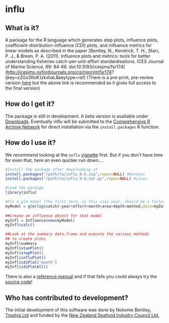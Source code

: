 # influ

## What is it?

A package for the R language which generates step plots, influence plots, coefficient-distribution-influence (CDI) plots, and influence metrics for linear models
as described in the paper [Bentley, N., Kendrick, T. H., Starr, P. J., & Breen, P. A. (2011). Influence plots and metrics: tools for better understanding fisheries catch-per-unit-effort standardisations. ICES Journal of Marine Science, 69: 84-88. doi:10.1093/icesjms/fsr174](http://icesjms.oxfordjournals.org/cgi/reprint/fsr174?
ijkey=zZGx3RoK1zkxhaL&keytype=ref) (There is a pre-print, pre-review version [here](https://github.com/downloads/trophia/influ/Bentley%20et%20al%20%28preprint%29%20CPUE%20influence.pdf) but the above link is recommended as it gives full access to the final version)

## How do I get it?

The package is still in development. A beta version is available under [Downloads](https://github.com/trophia/influ/downloads). 
Eventually influ will be submitted to the [Comprehensive R Archive Network](http://cran.r-project.org/) for direct installation via the `install.packages` R function.

## How do I use it?

We recommend looking at the `influ` [vignette](https://github.com/downloads/trophia/influ/influ_vignette.pdf) first. But if you don't have time for even that, here an even quicker run down....

```R
#Install the package after downloading it
install.packages("/path/to/influ_0.6.zip",repos=NULL) #Windows
install.packages("/path/to/influ_0.6.tar.gz",repos=NULL) #Linux

#Load the package
library(influ)

#Fit a glm model (the first term, in this case year, should be a factor!)
myModel = glm(log(catch)~year+effort+month+area+depth+method,data=myData)
 
##Create an influence object for that model
myInfl = Influence$new(myModel)
myInfl$calc()

##Look at the summary data.frame and execute the various methods
## to create plots
myInfl$summary
myInfl$stanPlot()
myInfl$stepPlot()
myInfl$influPlot()
myInfl$cdiPlot('month')
myInfl$cdiPlotAll()
```

There is also a [reference manual](https://github.com/downloads/trophia/influ/influ-manual.pdf) and if that fails you could always try the [source code](https://github.com/trophia/influ/blob/master/influ.R)!

## Who has contributed to development?

The initial development of this software was done by Nokome Bentley, [Trophia Ltd](http://www.trophia.com) and funded by the [New Zealand Seafood Industry Council Ltd.](http://www.seafic.co.nz)

